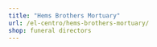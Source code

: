 ```yaml
---
title: "Hems Brothers Mortuary"
url: /el-centro/hems-brothers-mortuary/
shop: funeral directors
---
```

